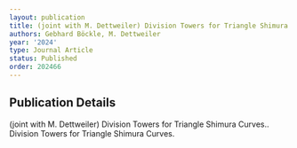 ```yaml
---
layout: publication
title: (joint with M. Dettweiler) Division Towers for Triangle Shimura Curves.
authors: Gebhard Böckle, M. Dettweiler
year: '2024'
type: Journal Article
status: Published
order: 202466
---
```


## Publication Details

(joint with M. Dettweiler) Division Towers for Triangle Shimura Curves..   Division Towers for Triangle Shimura Curves.

